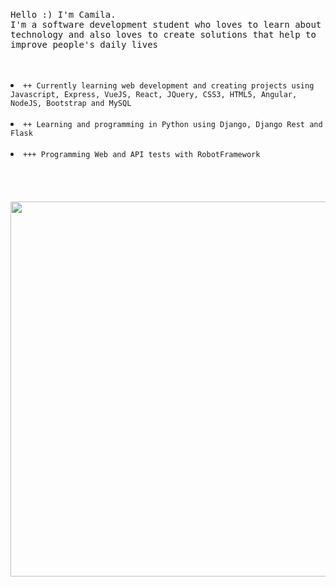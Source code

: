 <p align="center">
  <br>
  <br>
  <br>
  <p><samp>Hello :) I'm Camila.<br>I'm a software development student who loves to learn about technology and also loves to create solutions that help to improve people's daily lives</samp></p>
  <br>
  <br>
  <li><code>++ Currently learning web development and creating projects using Javascript, Express, VueJS, React, JQuery, CSS3, HTML5, Angular, NodeJS, Bootstrap and MySQL</code></li>
  <br>
  <li><code>++ Learning and programming in Python using Django, Django Rest and Flask</code></li>
  <br>
  <li><code>+++ Programming Web and API tests with RobotFramework</code></li>
  <br>
  <br>
  <br>
  <br>
  <img src="https://media.giphy.com/media/3o6Zt6ML6BklcajjsA/giphy.gif" width="600"/>
</p>
